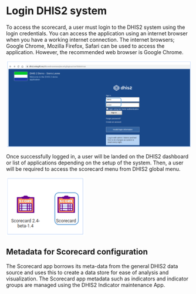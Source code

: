# Login DHIS2 system

To access the scorecard, a user must login to the DHIS2 system using the login credentials. You can access the application using an internet browser when you have a working internet connection. The internet browsers; Google Chrome, Mozilla Firefox, Safari can be used to access the application. However, the recommended web browser is Google Chrome.

![Scorecard application on apps menu.](resources/images/Figure1.png)

Once successfully logged in, a user will be landed on the DHIS2 dashboard or list of applications depending on the setup of the system. Then, a user will be required to access the scorecard menu from DHIS2 global menu.

![Scorecard application on apps menu.](resources/images/Figure2.png)

## Metadata for Scorecard configuration

The Scorecard app borrows its meta-data from the general DHIS2 data source and uses this to create a data store for ease of analysis and visualization. The Scorecard app metadata such as indicators and indicator groups are managed using the DHIS2 Indicator maintenance App.
